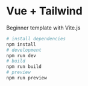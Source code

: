 # Vue + Tailwind
Beginner template with Vite.js

```bash
# install dependencies
npm install
# development
npm run dev
# build
npm run build
# preview
npm run preview
```